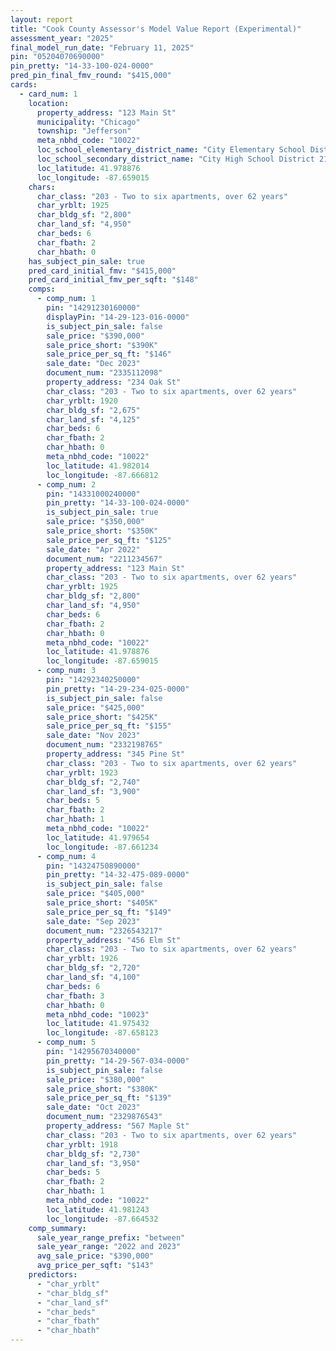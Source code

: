 ```yaml
---
layout: report
title: "Cook County Assessor's Model Value Report (Experimental)"
assessment_year: "2025"
final_model_run_date: "February 11, 2025"
pin: "05204070690000"
pin_pretty: "14-33-100-024-0000"
pred_pin_final_fmv_round: "$415,000"
cards:
  - card_num: 1
    location:
      property_address: "123 Main St"
      municipality: "Chicago"
      township: "Jefferson"
      meta_nbhd_code: "10022"
      loc_school_elementary_district_name: "City Elementary School District 61"
      loc_school_secondary_district_name: "City High School District 217"
      loc_latitude: 41.978876
      loc_longitude: -87.659015
    chars:
      char_class: "203 - Two to six apartments, over 62 years"
      char_yrblt: 1925
      char_bldg_sf: "2,800"
      char_land_sf: "4,950"
      char_beds: 6
      char_fbath: 2
      char_hbath: 0
    has_subject_pin_sale: true
    pred_card_initial_fmv: "$415,000"
    pred_card_initial_fmv_per_sqft: "$148"
    comps:
      - comp_num: 1
        pin: "14291230160000"
        displayPin: "14-29-123-016-0000"
        is_subject_pin_sale: false
        sale_price: "$390,000"
        sale_price_short: "$390K"
        sale_price_per_sq_ft: "$146"
        sale_date: "Dec 2023"
        document_num: "2335112098"
        property_address: "234 Oak St"
        char_class: "203 - Two to six apartments, over 62 years"
        char_yrblt: 1920
        char_bldg_sf: "2,675"
        char_land_sf: "4,125"
        char_beds: 6
        char_fbath: 2
        char_hbath: 0
        meta_nbhd_code: "10022"
        loc_latitude: 41.982014
        loc_longitude: -87.666812
      - comp_num: 2
        pin: "14331000240000"
        pin_pretty: "14-33-100-024-0000"
        is_subject_pin_sale: true
        sale_price: "$350,000"
        sale_price_short: "$350K"
        sale_price_per_sq_ft: "$125"
        sale_date: "Apr 2022"
        document_num: "2211234567"
        property_address: "123 Main St"
        char_class: "203 - Two to six apartments, over 62 years"
        char_yrblt: 1925
        char_bldg_sf: "2,800"
        char_land_sf: "4,950"
        char_beds: 6
        char_fbath: 2
        char_hbath: 0
        meta_nbhd_code: "10022"
        loc_latitude: 41.978876
        loc_longitude: -87.659015
      - comp_num: 3
        pin: "14292340250000"
        pin_pretty: "14-29-234-025-0000"
        is_subject_pin_sale: false
        sale_price: "$425,000"
        sale_price_short: "$425K"
        sale_price_per_sq_ft: "$155"
        sale_date: "Nov 2023"
        document_num: "2332198765"
        property_address: "345 Pine St"
        char_class: "203 - Two to six apartments, over 62 years"
        char_yrblt: 1923
        char_bldg_sf: "2,740"
        char_land_sf: "3,900"
        char_beds: 5
        char_fbath: 2
        char_hbath: 1
        meta_nbhd_code: "10022"
        loc_latitude: 41.979654
        loc_longitude: -87.661234
      - comp_num: 4
        pin: "14324750890000"
        pin_pretty: "14-32-475-089-0000"
        is_subject_pin_sale: false
        sale_price: "$405,000"
        sale_price_short: "$405K"
        sale_price_per_sq_ft: "$149"
        sale_date: "Sep 2023"
        document_num: "2326543217"
        property_address: "456 Elm St"
        char_class: "203 - Two to six apartments, over 62 years"
        char_yrblt: 1926
        char_bldg_sf: "2,720"
        char_land_sf: "4,100"
        char_beds: 6
        char_fbath: 3
        char_hbath: 0
        meta_nbhd_code: "10023"
        loc_latitude: 41.975432
        loc_longitude: -87.658123
      - comp_num: 5
        pin: "14295670340000"
        pin_pretty: "14-29-567-034-0000"
        is_subject_pin_sale: false
        sale_price: "$380,000"
        sale_price_short: "$380K"
        sale_price_per_sq_ft: "$139"
        sale_date: "Oct 2023"
        document_num: "2329876543"
        property_address: "567 Maple St"
        char_class: "203 - Two to six apartments, over 62 years"
        char_yrblt: 1918
        char_bldg_sf: "2,730"
        char_land_sf: "3,950"
        char_beds: 5
        char_fbath: 2
        char_hbath: 1
        meta_nbhd_code: "10022"
        loc_latitude: 41.981243
        loc_longitude: -87.664532
    comp_summary:
      sale_year_range_prefix: "between"
      sale_year_range: "2022 and 2023"
      avg_sale_price: "$390,000"
      avg_price_per_sqft: "$143"
    predictors:
      - "char_yrblt"
      - "char_bldg_sf"
      - "char_land_sf"
      - "char_beds"
      - "char_fbath"
      - "char_hbath"
---
```


